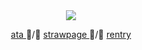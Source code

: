 <div align="center">
  <img src="https://i.postimg.cc/SKxVwgGC/image-2025-09-01-111031225.png">
</div>
<p align="center"> <a href= "https://lluc.atabook.org/"> ata </a> ᲼/᲼ <a href= "https://kataking.straw.page"> strawpage </a> ᲼/᲼ <a href= "https://rentry.co/mihawk-"> rentry </a> </p>
